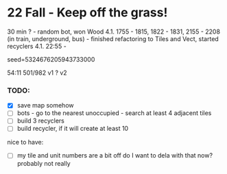 # 22 Fall - Keep off the grass!

30 min ? - random bot, won Wood
4.1. 1755 - 1815, 1822 - 1831, 2155 - 2208 (in train, underground, bus) - finished refactoring to Tiles and Vect, started recyclers
4.1. 22:55 - 


seed=5324676205943733000

54:11
501/982 v1
? v2

### TODO:
- [X] save map somehow
- [ ] bots - go to the nearest unoccupied - search at least 4 adjacent tiles
- [ ] build 3 recyclers
- [ ] build recycler, if it will create at least 10

nice to have:
- [ ] my tile and unit numbers are a bit off do I want to dela with that now? probably not really
